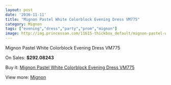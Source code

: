 ```yaml
---
layout: post
date: '2016-11-11'
title: "Mignon Pastel White Colorblock Evening Dress VM775"
category: Mignon
tags: ["evening","dress","party","prom","mignon"]
image: http://img.princessan.com/11615-thickbox_default/mignon-pastel-white-colorblock-evening-dress-vm775.jpg
---
```

Mignon Pastel White Colorblock Evening Dress VM775

On Sales: **$292.08243**
<a href="https://www.princessan.com/en/mignon/5431-mignon-pastel-white-colorblock-evening-dress-vm775.html"><amp-img layout="responsive" width="600" height="600" src="//img.princessan.com/11615-thickbox_default/mignon-pastel-white-colorblock-evening-dress-vm775.jpg" alt="Mignon Pastel White Colorblock Evening Dress VM775 0" /></a>

Buy it: [Mignon Pastel White Colorblock Evening Dress VM775](https://www.princessan.com/en/mignon/5431-mignon-pastel-white-colorblock-evening-dress-vm775.html "Mignon Pastel White Colorblock Evening Dress VM775")

View more: [Mignon](https://www.princessan.com/en/44-mignon "Mignon")